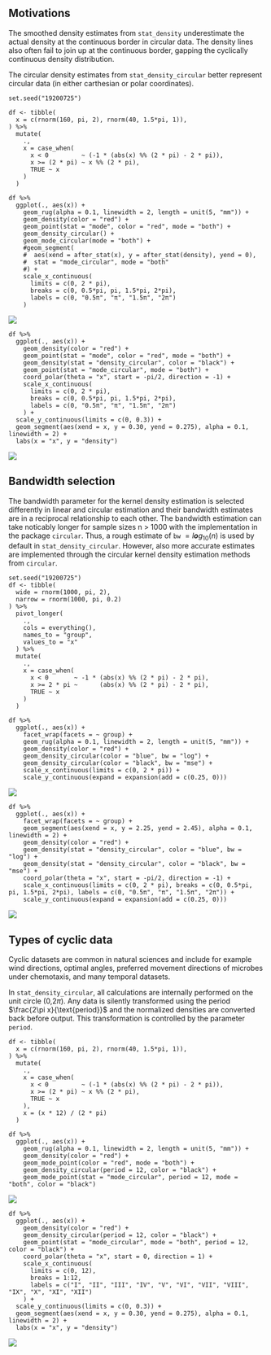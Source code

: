 ## Motivations

The smoothed density estimates from `stat_density` underestimate the
actual density at the continuous border in circular data. The density
lines also often fail to join up at the continuous border, gapping the
cyclically continuous density distribution.

The circular density estimates from `stat_density_circular` better
represent circular data (in either carthesian or polar coordinates).

    set.seed("19200725")

    df <- tibble(
      x = c(rnorm(160, pi, 2), rnorm(40, 1.5*pi, 1)),
    ) %>%
      mutate(
        .,
        x = case_when(
          x < 0         ~ (-1 * (abs(x) %% (2 * pi) - 2 * pi)),
          x >= (2 * pi) ~ x %% (2 * pi),
          TRUE ~ x
        )
      )

    df %>%
      ggplot(., aes(x)) +
        geom_rug(alpha = 0.1, linewidth = 2, length = unit(5, "mm")) +
        geom_density(color = "red") +
        geom_point(stat = "mode", color = "red", mode = "both") +
        geom_density_circular() +
        geom_mode_circular(mode = "both") +
        #geom_segment(
        #  aes(xend = after_stat(x), y = after_stat(density), yend = 0),
        #  stat = "mode_circular", mode = "both"
        #) +
        scale_x_continuous(
          limits = c(0, 2 * pi),
          breaks = c(0, 0.5*pi, pi, 1.5*pi, 2*pi),
          labels = c(0, "0.5π", "π", "1.5π", "2π")
        )

![](figures/better_density-1.png)

    df %>%
      ggplot(., aes(x)) +
        geom_density(color = "red") +
        geom_point(stat = "mode", color = "red", mode = "both") +
        geom_density(stat = "density_circular", color = "black") +
        geom_point(stat = "mode_circular", mode = "both") +
        coord_polar(theta = "x", start = -pi/2, direction = -1) +
        scale_x_continuous(
          limits = c(0, 2 * pi),
          breaks = c(0, 0.5*pi, pi, 1.5*pi, 2*pi),
          labels = c(0, "0.5π", "π", "1.5π", "2π")
        ) +
      scale_y_continuous(limits = c(0, 0.3)) +
      geom_segment(aes(xend = x, y = 0.30, yend = 0.275), alpha = 0.1, linewidth = 2) +
      labs(x = "x", y = "density")

![](figures/better_density-2.png)

## Bandwidth selection

The bandwidth parameter for the kernel density estimation is selected
differently in linear and circular estimation and their bandwidth
estimates are in a reciprocal relationship to each other. The bandwidth
estimation can take noticably longer for sample sizes n &gt; 1000 with
the implementation in the package `circular`. Thus, a rough estimate of
`bw`  = *l**o**g*<sub>10</sub>(*n*) is used by default in
`stat_density_circular`. However, also more accurate estimates are
implemented through the circular kernel density estimation methods from
`circular`.

    set.seed("19200725")
    df <- tibble(
      wide = rnorm(1000, pi, 2),
      narrow = rnorm(1000, pi, 0.2)
    ) %>%
      pivot_longer(
        .,
        cols = everything(),
        names_to = "group",
        values_to = "x"
      ) %>%
      mutate(
        .,
        x = case_when(
          x < 0       ~ -1 * (abs(x) %% (2 * pi) - 2 * pi),
          x >= 2 * pi ~      (abs(x) %% (2 * pi) - 2 * pi),
          TRUE ~ x
        )
      )

    df %>%
      ggplot(., aes(x)) +
        facet_wrap(facets = ~ group) +
        geom_rug(alpha = 0.1, linewidth = 2, length = unit(5, "mm")) +
        geom_density(color = "red") +
        geom_density_circular(color = "blue", bw = "log") +
        geom_density_circular(color = "black", bw = "mse") +
        scale_x_continuous(limits = c(0, 2 * pi)) +
        scale_y_continuous(expand = expansion(add = c(0.25, 0)))

![](figures/bw_selection-1.png)

    df %>%
      ggplot(., aes(x)) +
        facet_wrap(facets = ~ group) +
        geom_segment(aes(xend = x, y = 2.25, yend = 2.45), alpha = 0.1, linewidth = 2) +
        geom_density(color = "red") +
        geom_density(stat = "density_circular", color = "blue", bw = "log") +
        geom_density(stat = "density_circular", color = "black", bw = "mse") +
        coord_polar(theta = "x", start = -pi/2, direction = -1) +
        scale_x_continuous(limits = c(0, 2 * pi), breaks = c(0, 0.5*pi, pi, 1.5*pi, 2*pi), labels = c(0, "0.5π", "π", "1.5π", "2π")) +
        scale_y_continuous(expand = expansion(add = c(0.25, 0)))

![](figures/bw_selection-2.png)

## Types of cyclic data

Cyclic datasets are common in natural sciences and include for example
wind directions, optimal angles, preferred movement directions of
microbes under chemotaxis, and many temporal datasets.

In `stat_density_circular`, all calculations are internally performed on
the unit circle (0,2*π*). Any data is silently transformed using the
period $\frac{2\pi x}{\text{period}}$ and the normalized densities are
converted back before output. This transformation is controlled by the
parameter `period`.

    df <- tibble(
      x = c(rnorm(160, pi, 2), rnorm(40, 1.5*pi, 1)),
    ) %>%
      mutate(
        .,
        x = case_when(
          x < 0         ~ (-1 * (abs(x) %% (2 * pi) - 2 * pi)),
          x >= (2 * pi) ~ x %% (2 * pi),
          TRUE ~ x
        ),
        x = (x * 12) / (2 * pi)
      )

    df %>%
      ggplot(., aes(x)) +
        geom_rug(alpha = 0.1, linewidth = 2, length = unit(5, "mm")) +
        geom_density(color = "red") +
        geom_mode_point(color = "red", mode = "both") +
        geom_density_circular(period = 12, color = "black") +
        geom_mode_point(stat = "mode_circular", period = 12, mode = "both", color = "black")

![](figures/period-1.png)

    df %>%
      ggplot(., aes(x)) +
        geom_density(color = "red") +
        geom_density_circular(period = 12, color = "black") +
        geom_point(stat = "mode_circular", mode = "both", period = 12, color = "black") +
        coord_polar(theta = "x", start = 0, direction = 1) +
        scale_x_continuous(
          limits = c(0, 12),
          breaks = 1:12,
          labels = c("I", "II", "III", "IV", "V", "VI", "VII", "VIII", "IX", "X", "XI", "XII")
        ) +
      scale_y_continuous(limits = c(0, 0.3)) +
      geom_segment(aes(xend = x, y = 0.30, yend = 0.275), alpha = 0.1, linewidth = 2) +
      labs(x = "x", y = "density")

![](figures/period-2.png)
